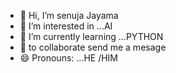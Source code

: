 - 👋 Hi, I’m senuja Jayama 
- 👀 I’m interested in ...AI 
- 🌱 I’m currently learning ...PYTHON 
- 💞️  to collaborate send me a mesage
- 😄 Pronouns: ...HE /HIM 


<!---
Human01z/Human01z is a ✨ special ✨ repository because its `README.md` (this file) appears on your GitHub profile.
You can click the Preview link to take a look at your changes.
--->
